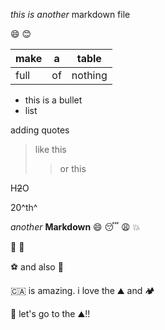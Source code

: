 _this is another_ markdown file

:smile: :blush:

| make | a | table |
|---|---|---|
|full |of |nothing |

* this is a bullet
* list

adding quotes
> like this
>> or this

H~~2~~O

20^th^

_another_ **Markdown** :smile: 
:sleeping:
:weary:
:collision:

:pray:
💪

⚽ and also 🧦

🇨🇦 is amazing. i love the ⛰️ and 🏕️

🥾 let's go to the ⛰️!! 
